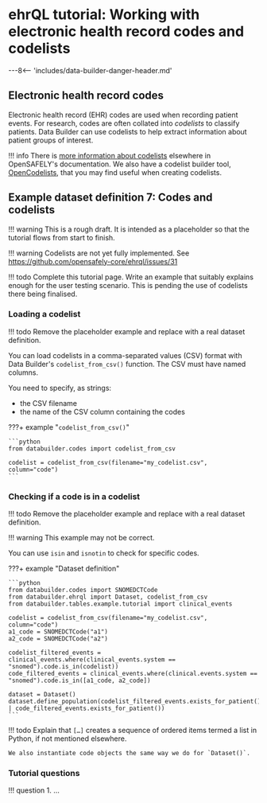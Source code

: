# ehrQL tutorial: Working with electronic health record codes and codelists

---8<-- 'includes/data-builder-danger-header.md'

## Electronic health record codes

Electronic health record (EHR) codes are used when recording patient events.
For research, codes are often collated into *codelists* to classify patients.
Data Builder can use codelists to help extract information about patient groups of interest.

!!! info
    There is [more information about codelists](../../../codelist-intro.md) elsewhere in OpenSAFELY's documentation.
    We also have a codelist builder tool,
    [OpenCodelists](../../../codelist-creation.md),
    that you may find useful when creating codelists.

## Example dataset definition 7: Codes and codelists

!!! warning
    This is a rough draft.
    It is intended as a placeholder
    so that the tutorial flows from start to finish.

!!! warning
    Codelists are not yet fully implemented.
    See <https://github.com/opensafely-core/ehrql/issues/31>

!!! todo
    Complete this tutorial page.
    Write an example that suitably explains enough for the user testing scenario.
    This is pending the use of codelists there being finalised.

### Loading a codelist

!!! todo
    Remove the placeholder example
    and replace with a real dataset definition.

You can load codelists in a comma-separated values (CSV) format with Data Builder's `codelist_from_csv()` function.
The CSV must have named columns.

You need to specify, as strings:

* the CSV filename
* the name of the CSV column containing the codes

???+ example "`codelist_from_csv()`"

    ```python
    from databuilder.codes import codelist_from_csv

    codelist = codelist_from_csv(filename="my_codelist.csv", column="code")
    ```

### Checking if a code is in a codelist

!!! todo
    Remove the placeholder example
    and replace with a real dataset definition.

!!! warning
    This example may not be correct.

You can use `isin` and `isnotin` to check for specific codes.

???+ example "Dataset definition"

    ```python
    from databuilder.codes import SNOMEDCTCode
    from databuilder.ehrql import Dataset, codelist_from_csv
    from databuilder.tables.example.tutorial import clinical_events

    codelist = codelist_from_csv(filename="my_codelist.csv", column="code")
    a1_code = SNOMEDCTCode("a1")
    a2_code = SNOMEDCTCode("a2")

    codelist_filtered_events = clinical_events.where(clinical_events.system == "snomed").code.is_in(codelist))
    code_filtered_events = clinical_events.where(clinical.events.system == "snomed").code.is_in([a1_code, a2_code])

    dataset = Dataset()
    dataset.define_population(codelist_filtered_events.exists_for_patient() | code_filtered_events.exists_for_patient())
    ```

!!! todo
    Explain that `[…]` creates a sequence of ordered items
    termed a list in Python,
    if not mentioned elsewhere.

    We also instantiate code objects the same way we do for `Dataset()`.

### Tutorial questions

!!! question
    1. …
